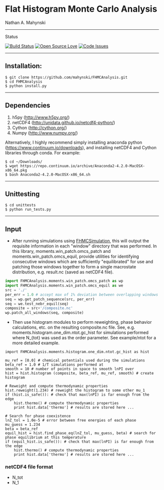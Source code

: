 # Flat Histogram Monte Carlo Analysis

Nathan A. Mahynski

---

Status

[![Build Status](https://travis-ci.org/mahynski/FHMCAnalysis.svg?branch=master)](https://travis-ci.org/mahynski/FHMCAnalysis) [![Open Source Love](https://badges.frapsoft.com/os/v2/open-source.svg?v=103)](https://github.com/ellerbrock/open-source-badge/) [![Code Issues](https://www.quantifiedcode.com/api/v1/project/fe2f9564d3e84213a5ecae6e84c6f1d0/badge.svg)](https://www.quantifiedcode.com/app/project/fe2f9564d3e84213a5ecae6e84c6f1d0)

---

## Installation:

```
$ git clone https://github.com/mahynski/FHMCAnalysis.git
$ cd FHMCAnalysis
$ python install.py
```

---

## Dependencies

1. h5py (http://www.h5py.org/)
2. netCDF4 (http://unidata.github.io/netcdf4-python/)
3. Cython (http://cython.org/)
4. Numpy (http://www.numpy.org/)

Alternatively, I highly recommend simply installing anaconda python (https://www.continuum.io/downloads), and installing netCDF4 and Cython libraries through conda. For example:

```
$ cd ~/Downloads/
$ wget https://repo.continuum.io/archive/Anaconda2-4.2.0-MacOSX-x86_64.pkg
$ bash Anaconda2-4.2.0-MacOSX-x86_64.sh
```

---

## Unittesting

```
$ cd unittests
$ python run_tests.py
```

---

## Input

+ After running simulations using [FHMCSimulation](https://mahynski.github.io/FHMCSimulation/), this will output the requisite information in each "window" directory that was performed.  In this library, moments.win_patch.omcs_patch and moments.win_patch.omcs_equil, provide utilities for identifying consecutive windows which are sufficiently "equilibrated" for use and patching those windows together to form a single macrostate distribution, e.g. result.nc (saved as netCDF4 file).

```python
import FHMCAnalysis.moments.win_patch.omcs_patch as wp
import FHMCAnalysis.moments.win_patch.omcs_equil as we
src = './'
per_err = 1.0 # accept max of 1% deviation between overlapping windows
seq = wp.get_patch_sequence(src, per_err)
seq = we.test_nebr_equil(seq)
composite = src+'/composite.nc'
wp.patch_all_windows(seq, composite)
```

+ Then use histogram modules to perform reweighting, phase behavior calculations, etc. on the resulting composite.nc file.  See, e.g. moments.histogram.one_dim.ntot.gc_hist for simulations performed where N_{tot} was used as the order parameter. See example/ntot for a more detailed example.

```
import FHMCAnalysis.moments.histogram.one_dim.ntot.gc_hist as hist

mu_ref = [0.0] # chemical potentials used during the simulations
beta_ref = 1.0 # 1/T simulations performed at
smooth = 10 # number of points in space to smooth lnPI over
hist = hist.histogram (composite, beta_ref, mu_ref, smooth) # create histogram

# Reweight and compute thermodynamic properties
hist.reweight(1.234) # reweight the histogram to some other mu_1
if (hist.is_safe()): # check that max(lnPI) is far enough from the edge
    hist.thermo() # compute thermodynamic properties
    print hist.data['thermo'] # results are stored here ...

# Search for phase coexistence
lnZ_tol = 1.0e-5 # error between free energies of each phase
mu_guess = 1.234
beta = beta_ref
equil_hist = hist.find_phase_eq(lnZ_tol, mu_guess, beta) # search for phase equilibrium at this temperature
if (equil_hist.is_safe()): # check that max(lnPI) is far enough from the edge
    hist.thermo() # compute thermodynamic properties
    print hist.data['thermo'] # results are stored here ...
```

### netCDF4 file format

+ N_tot
+ N_1

